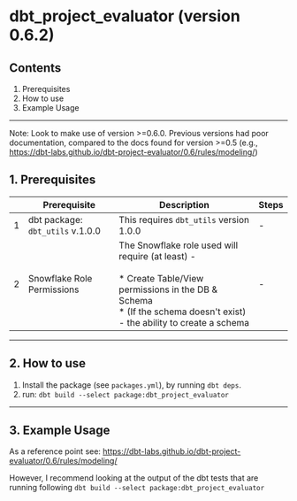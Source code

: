 # dbt_project_evaluator (version 0.6.2)

## Contents

1. Prerequisites
2. How to use
3. Example Usage

---

Note: Look to make use of version >=0.6.0. Previous versions had poor documentation, compared to the docs found for version >=0.5 (e.g., https://dbt-labs.github.io/dbt-project-evaluator/0.6/rules/modeling/)

## 1. Prerequisites


|   | Prerequisite                       | Description                                                      | Steps |
| - | ---------------------------------- | ---------------------------------------------------------------- | ----- |
| 1 | dbt package: `dbt_utils` v.1.0.0   | This requires `dbt_utils` version 1.0.0 | - |
| 2 | Snowflake Role Permissions | The Snowflake role used will require (at least) - <br/><br/>* Create Table/View permissions in the DB & Schema<br/>* (If the schema doesn't exist) - the ability to create a schema | - |

---

## 2. How to use

1. Install the package (see `packages.yml`), by running `dbt deps`.
2. run: `dbt build --select package:dbt_project_evaluator`

---

## 3. Example Usage

As a reference point see: https://dbt-labs.github.io/dbt-project-evaluator/0.6/rules/modeling/

However, I recommend looking at the output of the dbt tests that are running following `dbt build --select package:dbt_project_evaluator`
